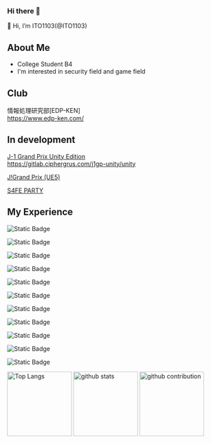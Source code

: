 ### Hi there 👋

<!--
**ITO1103/ITO1103** is a ✨ _special_ ✨ repository because its `README.md` (this file) appears on your GitHub profile.

Here are some ideas to get you started:

- 🔭 I’m currently working on ...
- 🌱 I’m currently learning ...
- 👯 I’m looking to collaborate on ...
- 🤔 I’m looking for help with ...
- 💬 Ask me about ...
- 📫 How to reach me: ...
- 😄 Pronouns: ...
- ⚡ Fun fact: ...
-->
👋 Hi, I’m ITO1103(@ITO1103)
## About Me

- College Student B4
- I'm interested in security field and game field

## Club
情報処理研究部[EDP-KEN]  
https://www.edp-ken.com/

## In development
[J-1 Grand Prix Unity Edition](https://www.edp-ken.com/j1gp/)  
https://gitlab.ciphergrus.com/j1gp-unity/unity


[J!Grand Prix (UE5) ](https://www.edp-ken.com/j1gpue/)

[S4FE PARTY](https://babyonboard.itch.io/s4fe-party)


## My Experience
![Static Badge](https://img.shields.io/badge/seccamp%20A%5BIoT%5D-2024-blue)

![Static Badge](https://img.shields.io/badge/SecHack365%20%E3%82%B3%E3%83%B3%E3%83%86%E3%83%B3%E3%83%84%E3%82%BC%E3%83%9F-2024-red)

![Static Badge](https://img.shields.io/badge/DevSecOpsThon%20GMO%20at%20ktiaQ-2024-blue)

![Static Badge](https://img.shields.io/badge/secminicamp-2024Osaka-blue)

![Static Badge](https://img.shields.io/badge/init.g-2023Tokyo-green)

![Static Badge](https://img.shields.io/badge/%E6%8A%80%E8%82%B2%E7%A5%AD-2023%E7%A7%8B-blue)

![Static Badge](https://img.shields.io/badge/OkayamaRevngersLT-%231-blue)

![Static Badge](https://img.shields.io/badge/SECCONCON-2023-blue)

![Static Badge](https://img.shields.io/badge/SECCON%20CTF-2023-blue)

![Static Badge](https://img.shields.io/badge/SECCON%20Beginners%20CTF-2023-blue)

![Static Badge](https://img.shields.io/badge/SECCONCON-2022-blue)



<p align="left"> 
  <img alt="Top Langs" height="150px" src="https://github-readme-stats.vercel.app/api/top-langs/?username=ITO1103&layout=compact&count_private=true&show_icons=true&theme=onedark" />
  <img alt="github stats" height="150px" src="https://github-readme-stats.vercel.app/api?username=ITO1103&count_private=true&show_icons=true&show_icons=true&theme=onedark" />
  <img alt="github contribution" height="150px" src="https://github-readme-streak-stats.herokuapp.com/?user=ITO1103">
</p>

